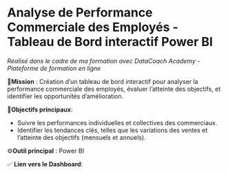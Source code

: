 # Analyse de Performance Commerciale des Employés - Tableau de Bord interactif Power BI
*Réalisé dans le cadre de ma formation avec DataCoach Academy - Plateforme de formation en ligne*

🚀**Mission** :
Création d’un tableau de bord interactif pour analyser la performance commerciale des employés, évaluer l’atteinte des objectifs, et identifier les opportunités d’amélioration.

🎯**Objectifs principaux**:
- Suivre les performances individuelles et collectives des commerciaux.
- Identifier les tendances clés, telles que les variations des ventes et l’atteinte des objectifs (mensuels et annuels).

⚙️**Outil principal** : Power BI

✅ **Lien vers le Dashboard**: 


